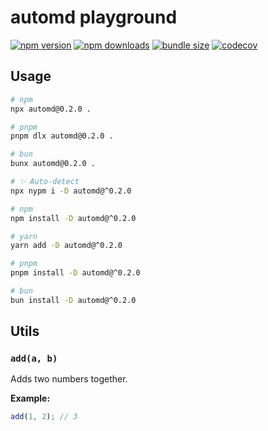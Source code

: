 # automd playground

<!-- automd:bagdges  -->
<!-- /automd -->

<!-- automd:badges color=yellow name=defu codecov bundlephobia -->

[![npm version](https://flat.badgen.net/npm/v/defu?color=yellow)](https://npmjs.com/package/defu)
[![npm downloads](https://flat.badgen.net/npm/dm/defu?color=yellow)](https://npmjs.com/package/defu)
[![bundle size](https://flat.badgen.net/bundlephobia/minzip/defu?color=yellow)](https://bundlephobia.com/package/defu)
[![codecov](https://flat.badgen.net/codecov/c/github/unjs/automd?color=yellow)](https://codecov.io/gh/unjs/automd)

<!-- /automd -->

## Usage

<!-- automd:pm-x args=. -->

```sh
# npm
npx automd@0.2.0 .

# pnpm
pnpm dlx automd@0.2.0 .

# bun
bunx automd@0.2.0 .
```

<!-- /automd -->

<!-- automd:pm-install dev separate-->

```sh
# ✨ Auto-detect
npx nypm i -D automd@^0.2.0
```

```sh
# npm
npm install -D automd@^0.2.0
```

```sh
# yarn
yarn add -D automd@^0.2.0
```

```sh
# pnpm
pnpm install -D automd@^0.2.0
```

```sh
# bun
bun install -D automd@^0.2.0
```

<!-- /automd -->

## Utils

<!-- automd:jsdocs -->

### `add(a, b)`

Adds two numbers together.

**Example:**

```js
add(1, 2); // 3
```


<!-- /automd -->
